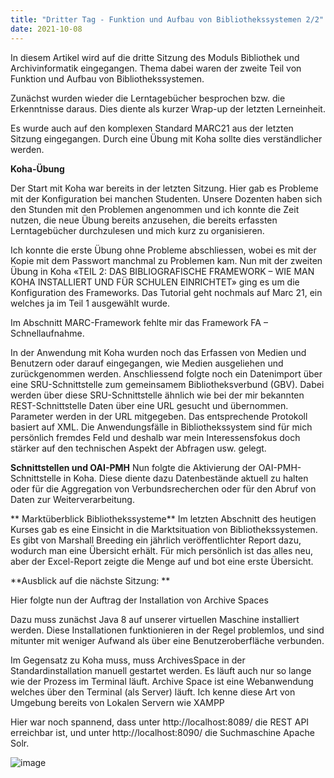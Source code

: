 ```yaml
---
title: "Dritter Tag - Funktion und Aufbau von Bibliothekssystemen 2/2"
date: 2021-10-08
---
```


In diesem Artikel wird auf die dritte Sitzung des Moduls Bibliothek und Archivinformatik eingegangen. Thema dabei waren der zweite Teil von Funktion und Aufbau von Bibliothekssystemen. 

Zunächst wurden wieder die Lerntagebücher besprochen bzw. die Erkenntnisse daraus. Dies diente als kurzer Wrap-up der letzten Lerneinheit. 

Es wurde auch auf den komplexen Standard MARC21 aus der letzten Sitzung eingegangen. Durch eine Übung mit Koha sollte dies verständlicher werden. 


**Koha-Übung**

Der Start mit Koha war bereits in der letzten Sitzung. Hier gab es Probleme mit der Konfiguration bei manchen Studenten. Unsere Dozenten haben sich den Stunden mit den Problemen angenommen und ich konnte die Zeit nutzen, die neue Übung bereits anzusehen, die bereits erfassten Lerntagebücher durchzulesen und mich kurz zu organisieren.

Ich konnte die erste Übung ohne Probleme abschliessen, wobei es mit der Kopie mit dem Passwort manchmal zu Problemen kam. Nun mit der zweiten Übung in Koha «TEIL 2: DAS BIBLIOGRAFISCHE FRAMEWORK – WIE MAN KOHA INSTALLIERT UND FÜR SCHULEN EINRICHTET» ging es um die Konfiguration des Frameworks. Das Tutorial geht nochmals auf Marc 21, ein welches ja im Teil 1 ausgewählt wurde. 

Im Abschnitt MARC-Framework fehlte mir das Framework FA – Schnellaufnahme. 

In der Anwendung mit Koha wurden noch das Erfassen von Medien und Benutzern oder darauf eingegangen, wie Medien ausgeliehen und zurückgenommen werden. 
Anschliessend folgte noch ein Datenimport über eine SRU-Schnittstelle zum gemeinsamem Bibliotheksverbund (GBV). Dabei werden über diese SRU-Schnittstelle ähnlich wie bei der mir bekannten REST-Schnittstelle Daten über eine URL gesucht und übernommen. Parameter werden in der URL mitgegeben. Das entsprechende Protokoll basiert auf XML. 
Die Anwendungsfälle in Bibliothekssystem sind für mich persönlich fremdes Feld und deshalb war mein Interessensfokus doch stärker auf den technischen Aspekt der Abfragen usw. gelegt. 

**Schnittstellen und OAI-PMH**
Nun folgte die Aktivierung der OAI-PMH-Schnittstelle in Koha. Diese diente dazu Datenbestände aktuell zu halten oder für die Aggregation von Verbundsrecherchen oder für den Abruf von Daten zur Weiterverarbeitung.

** Marktüberblick Bibliothekssysteme**
Im letzten Abschnitt des heutigen Kurses gab es eine Einsicht in die Marktsituation von Bibliothekssystemen. Es gibt von Marshall Breeding ein jährlich veröffentlichter Report dazu, wodurch man eine Übersicht erhält. Für mich persönlich ist das alles neu, aber der Excel-Report zeigte die Menge auf und bot eine erste Übersicht. 

**Ausblick auf die nächste Sitzung: **

Hier folgte nun der Auftrag der Installation von Archive Spaces

Dazu muss zunächst Java 8 auf unserer virtuellen Maschine installiert werden. Diese Installationen funktionieren in der Regel problemlos, und sind mitunter mit weniger Aufwand als über eine Benutzeroberfläche verbunden. 

Im Gegensatz zu Koha muss, muss ArchivesSpace in der Standardinstallation manuell gestartet werden. Es läuft auch nur so lange wie der Prozess im Terminal läuft. Archive Space ist eine Webanwendung welches über den Terminal (als Server) läuft. Ich kenne diese Art von Umgebung bereits von Lokalen Servern wie XAMPP

Hier war noch spannend, dass unter http://localhost:8089/ die REST API erreichbar ist, und unter http://localhost:8090/ die Suchmaschine Apache Solr.

![image](https://user-images.githubusercontent.com/71718724/150852383-18fe4a11-5588-483f-a748-efff2517d160.png)





